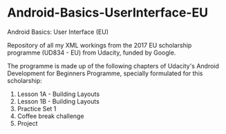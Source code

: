 # Android-Basics-UserInterface-EU

Android Basics: User Interface (EU)

Repository of all my XML workings from the 2017 EU scholarship programme (UD834 - EU) from Udacity, funded by Google.

The programme is made up of the following chapters of Udacity's Android Development for Beginners Programme, specially formulated for this scholarship:

 1. Lesson 1A - Building Layouts
 2. Lesson 1B - Building Layouts
 3. Practice Set 1
 4. Coffee break challenge
 5. Project

